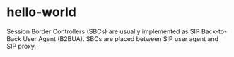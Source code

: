 # hello-world
Session Border Controllers (SBCs) are usually implemented as SIP Back-to-Back User Agent (B2BUA).
SBCs are placed between SIP user agent and SIP proxy.

